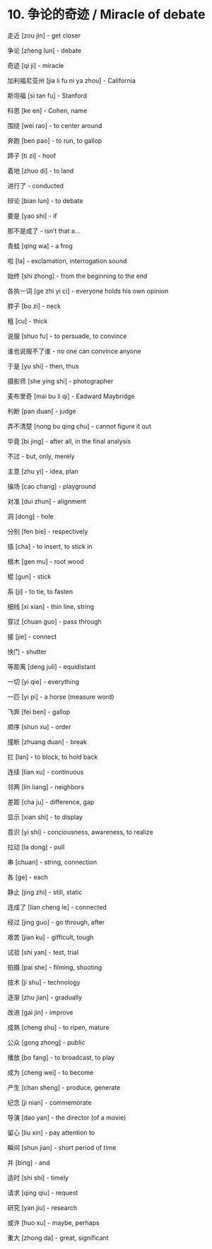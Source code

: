 # 10. 争论的奇迹 / Miracle of debate

走近 [zou jin] - get closer

争论 [zheng lun] - debate

奇迹 [qi ji] - miracle

加利福尼亚州 [jia li fu ni ya zhou] - California

斯坦福 [si tan fu] - Stanford

科恩 [ke en] - Cohen, name

围绕 [wei rao] - to center around

奔跑 [ben pao] - to run, to gallop

蹄子 [ti zi] - hoof 

着地 [zhuo di] - to land

进行了 - conducted

辩论 [bian lun] - to debate

要是 [yao shi] - if

那不是成了 - isn’t that a…

青蛙 [qing wa] - a frog

啦 [la] - exclamation, interrogation sound

始终 [shi zhong] - from the beginning to the end

各执一词 [ge zhi yi ci] - everyone holds his own opinion

脖子 [bo zi] - neck

粗 [cu] - thick

说服 [shuo fu] - to persuade, to convince

谁也说服不了谁 - no one can convince anyone

于是 [yu shi] - then, thus

摄影师 [she ying shi] - photographer

麦布里奇 [mai bu li qi] - Eadward Maybridge

判断 [pan duan] - judge

弄不清楚 [nong bu qing chu] - cannot figure it out

毕竟 [bi jing] - after all, in the final analysis

不过 - but, only, merely

主意 [zhu yi] - idea, plan

操场 [cao chang] - playground

对准 [dui zhun] - alignment

洞 [dong] - hole

分别 [fen bie] - respectively

插 [cha] - to insert, to stick in

根木 [gen mu] - root wood

棍 [gun] - stick

系 [ji] - to tie, to fasten

细线 [xi xian] - thin line, string

穿过 [chuan guo] - pass through

接 [jie] - connect

快门 - shutter

等距离 [deng juli] - equidistant

一切 [yi qie] - everything

一匹 [yi pi] - a horse (measure word)

飞奔 [fei ben] - gallop

顺序 [shun xu] - order

撞断 [zhuang duan] - break

拦 [lan] - to block, to hold back

连续 [lian xu] - continuous

邻两 [lin liang] - neighbors

差距 [cha ju] - difference, gap

显示 [xian shi] - to display

意识 [yi shi] - conciousness, awareness, to realize

拉动 [la dong] - pull

串 [chuan] - string, connection

各 [ge] - each

静止 [jing zhi] - still, static

连成了 [lian cheng le] - connected

经过 [jing guo] - go through, after

艰苦 [jian ku] - gifficult, tough

试验 [shi yan] - test, trial

拍摄 [pai she] - filming, shooting

技术 [ji shu] - technology

逐渐 [zhu jian] - gradually

改进 [gai jin] - improve

成熟 [cheng shu] - to ripen, mature

公众 [gong zhong] - public

播放 [bo fang] - to broadcast, to play

成为 [cheng wei] - to become

产生 [chan sheng] - produce, generate

纪念 [ji nian] - commemorate

导演 [dao yan] - the director (of a movie)

留心 [liu xin] - pay attention to

瞬间 [shun jian] - short period of time

并 [bing] - and

适时 [shi shi] - timely

请求 [qing qiu] - request

研究 [yan jiu] - research

或许 [huo xu] - maybe, perhaps

重大 [zhong da] - great, significant